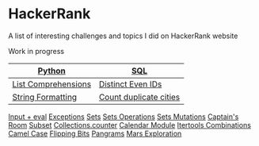 # HackerRank

A list of interesting challenges and topics I did on HackerRank website

Work in progress


[Python](https://github.com/Ysoroko/HackerRank/tree/master/Python) | [SQL](https://github.com/Ysoroko/HackerRank/tree/master/SQL)
-------------|-------------|
[List Comprehensions](https://github.com/Ysoroko/HackerRank/blob/master/Python/list_comprehensions.py) | [Distinct Even IDs](https://github.com/Ysoroko/HackerRank/blob/master/SQL/weather_observation_station3.sql)
[String Formatting](https://github.com/Ysoroko/HackerRank/blob/master/Python/string_formatting.py) | [Count duplicate cities](https://github.com/Ysoroko/HackerRank/blob/master/SQL/weather_observation_station4.sql)
[Input + eval](https://github.com/Ysoroko/HackerRank/blob/master/Python/input.py)
[Exceptions](https://github.com/Ysoroko/HackerRank/blob/master/Python/exceptions.py)
[Sets](https://github.com/Ysoroko/HackerRank/blob/master/Python/sets.py)
[Sets Operations](https://github.com/Ysoroko/HackerRank/blob/master/Python/sets_operations.py)
[Sets Mutations](https://github.com/Ysoroko/HackerRank/blob/master/Python/sets_mutations.py)
[Captain's Room](https://github.com/Ysoroko/HackerRank/tree/master/Python/captain_room.py)
[Subset](https://github.com/Ysoroko/HackerRank/blob/master/Python/subset.py)
[Collections.counter](https://github.com/Ysoroko/HackerRank/blob/master/Python/collections.counter.py)
[Calendar Module](https://github.com/Ysoroko/HackerRank/blob/master/Python/calendar_module.py)
[Itertools Combinations](https://github.com/Ysoroko/HackerRank/blob/master/Python/itertools.combinations.py)
[Camel Case](https://github.com/Ysoroko/HackerRank/blob/master/Python/camelcase.py)
[Flipping Bits](https://github.com/Ysoroko/HackerRank/blob/master/Python/flipping_bits.py)
[Pangrams](https://github.com/Ysoroko/HackerRank/blob/master/Python/pangrams.py)
[Mars Exploration](https://github.com/Ysoroko/HackerRank/blob/master/Python/mars_exploration.py)


